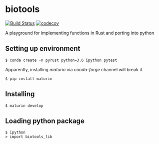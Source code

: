 # biotools # 

[![Build Status](https://travis-ci.org/wckdouglas/biotools.svg?branch=main)](https://travis-ci.org/wckdouglas/biotools)
[![codecov](https://codecov.io/gh/wckdouglas/biotools/branch/main/graph/badge.svg)](https://codecov.io/gh/wckdouglas/biotools)


A playground for implementing functions in Rust and porting into python

## Setting up environment ##

```
$ conda create -n pyrust python=3.6 ipython pytest
```

Apparently, installing *maturin* via *conda-forge* channel will break it.

```
$ pip install maturin
```

## Installing ##

```
$ maturin develop
```


## Loading python package ##

```
$ ipython
> import biotools_lib
```
